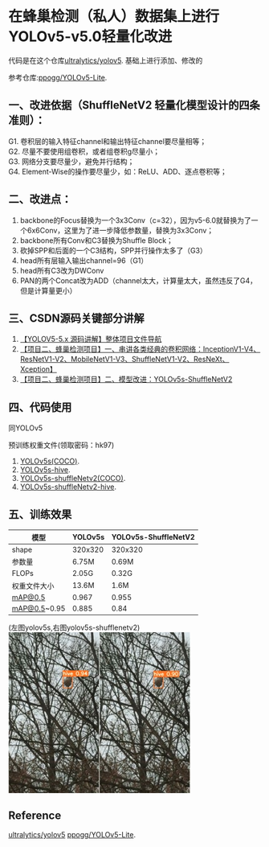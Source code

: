 # 在蜂巢检测（私人）数据集上进行YOLOv5-v5.0轻量化改进

代码是在这个仓库[ultralytics/yolov5](https://github.com/ultralytics/yolov5). 基础上进行添加、修改的

参考仓库:[ppogg/YOLOv5-Lite](https://github.com/ppogg/YOLOv5-Lite).


## 一、改进依据（ShuffleNetV2 轻量化模型设计的四条准则）：
G1. 卷积层的输入特征channel和输出特征channel要尽量相等；   
G2. 尽量不要使用组卷积，或者组卷积g尽量小；    
G3. 网络分支要尽量少，避免并行结构；   
G4. Element-Wise的操作要尽量少，如：ReLU、ADD、逐点卷积等；

## 二、改进点：
1. backbone的Focus替换为一个3x3Conv（c=32），因为v5-6.0就替换为了一个6x6Conv，这里为了进一步降低参数量，替换为3x3Conv；
2. backbone所有Conv和C3替换为Shuffle Block；
3. 砍掉SPP和后面的一个C3结构，SPP并行操作太多了（G3）
4. head所有层输入输出channel=96（G1）
5. head所有C3改为DWConv
6. PAN的两个Concat改为ADD（channel太大，计算量太大，虽然违反了G4，但是计算量更小）


## 三、CSDN源码关键部分讲解
1. [【YOLOV5-5.x 源码讲解】整体项目文件导航](https://blog.csdn.net/qq_38253797/article/details/119043919)      
2. [【项目二、蜂巢检测项目】一、串讲各类经典的卷积网络：InceptionV1-V4、ResNetV1-V2、MobileNetV1-V3、ShuffleNetV1-V2、ResNeXt、Xception】](https://blog.csdn.net/qq_38253797/article/details/124836049)         
3. [【项目二、蜂巢检测项目】二、模型改进：YOLOv5s-ShuffleNetV2](https://blog.csdn.net/qq_38253797/article/details/124803531)         
   

## 四、代码使用
同YOLOv5

预训练权重文件(领取密码：hk97)   
1. [YOLOv5s(COCO)](https://pan.baidu.com/s/1K1AVoYj-rLigQ0XgPz-wFg).   
2. [YOLOv5s-hive](https://pan.baidu.com/s/1Tz5lLTbyQcPfifR4VKxctw).    
3. [YOLOv5s-shuffleNetv2(COCO)](https://pan.baidu.com/s/14r1FRiiJ5IXXODin3mpdkg).   
4. [YOLOv5s-shuffleNetv2-hive](https://pan.baidu.com/s/1uNyiBEUrv5a-7GtVvYpmTw).    

## 五、训练效果
模型 |YOLOv5s  | YOLOv5s-ShuffleNetV2
-------- |-------- | -----
shape| 320x320 |   320x320
参数量| 6.75M  |   0.69M
FLOPs| 2.05G |  0.32G
权重文件大小| 13.6M|  1.6M
mAP@0.5  |  0.967 |  0.955
mAP@0.5~0.95  | 0.885  |  0.84

(左图yolov5s,右图yolov5s-shufflenetv2)   
![](figures/yolov5s-result.jpg)![](figures/yolov5s-shufflenetv2-result.jpg)



## Reference
[ultralytics/yolov5](https://github.com/ultralytics/yolov5)
[ppogg/YOLOv5-Lite](https://github.com/ppogg/YOLOv5-Lite).
